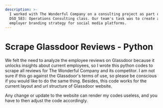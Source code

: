 ```yaml
---
description: >-
  I worked with The Wonderful Company on a consulting project as part of our
  DSO_583: Operations Consulting class. Our team's task was to create an
  employer branding strategy for social media platforms.
---
```


# Scrape Glassdoor Reviews - Python

We felt the need to analyze the employee reviews on Glassdoor because it unlocks insights about current employees, so I wrote this python codes to scrape all reviews for The Wonderful Company and its competitor. I am not sure if this go against the Glassdoor's terms of use, so please be conscious if you would like to do the same thing. Besides, this code works for the current layout and url structure of Glassdoor website.

 Any change or update to the website can render my codes useless, and you have to then adjust the code accordingly.

